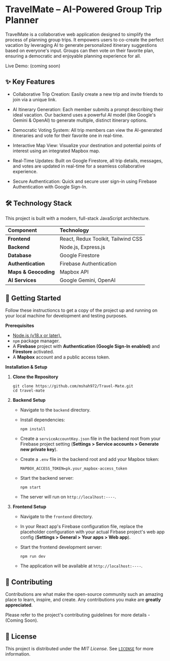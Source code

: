 # TravelMate – AI-Powered Group Trip Planner
TravelMate is a collaborative web application designed to simplify the process of planning group trips. It empowers users to co-create the perfect vacation by leveraging AI to generate personalized itinerary suggestions based on everyone's input. Groups can then vote on their favorite plan, ensuring a democratic and enjoyable planning experience for all.

Live Demo: (coming soon)

## ✨ Key Features
- Collaborative Trip Creation: Easily create a new trip and invite friends to join via a unique link.

- AI Itinerary Generation: Each member submits a prompt describing their ideal vacation. Our backend uses a powerful AI model (like Google's Gemini & OpenAI) to generate multiple, distinct itinerary options.

- Democratic Voting System: All trip members can view the AI-generated itineraries and vote for their favorite one in real-time.

- Interactive Map View: Visualize your destination and potential points of interest using an integrated Mapbox map.

- Real-Time Updates: Built on Google Firestore, all trip details, messages, and votes are updated in real-time for a seamless collaborative experience.

- Secure Authentication: Quick and secure user sign-in using Firebase Authentication with Google Sign-In.

## 🛠️ Technology Stack
This project is built with a modern, full-stack JavaScript architecture.
<table>
  <theader>
    <td><b>Component</b></td>
    <td><b>Technology</b></td>
  </theader>
  <tbody>
    <tr>
      <td><b>Frontend</b></td>
      <td>React, Redux Toolkit, Tailwind CSS</td>
    </tr>
    <tr>
      <td><b>Backend</b></td>
      <td>Node.js, Express.js</td>
    </tr>
    <tr>
      <td><b>Database</b></td>
      <td>Google Firestore</td>
    </tr>
    <tr>
      <td><b>Authentication</b></td>
      <td>Firebase Authentication</td>
    </tr>
    <tr>
      <td><b>Maps & Geocoding</b></td>
      <td>Mapbox API</td>
    </tr>
    <tr>
      <td><b>AI Services</td>
      <td>Google Gemini, OpenAI</td>
    </tr>
  </tbody>
</table>


## 🚀 Getting Started
Follow these instructioncs to get a copy of the project up and running on your local machine for development and testing purposes.

<b>Prerequisites</b>
- <a href="https://nodejs.org/en/" target="_blank">Node.js (v18.x or later).</a>
- `npm` package manager.
- A <b>Firebase</b> project with <b>Authentication (Google Sign-In enabled)</b> and <b>Firestore</b> activated.
- A <b>Mapbox</b> account and a public access token.

<b>Installation & Setup</b>
1. <b>Clone the Repository</b>

    ```
    git clone https://github.com/mshah972/Travel-Mate.git
    cd travel-mate
    ```

2. <b>Backend Setup</b>
    - Navigate to the `backend` directory.
    - Install dependencies:

       ```
       npm install
       ```
    - Create a `serviceAccountKey.json` file in the backend root from your Firebase project setting (<b>Settings > Service accounts > Generate new private key</b>).
    - Create a `.env` file in the backend root and add your Mapbox token:

      ```
      MAPBOX_ACCESS_TOKEN=pk.your_mapbox-access_token
      ```
    - Start the backend server:

      ```
      npm start
      ```
    - The server will run on `http://localhost:----`.

3. <b>Frontend Setup</b>
    - Navigate to the `frontend` directory.
    - In your React app's Firebase configuration file, replace the placeholder configuration with your actual Firbase project's web app config (<b>Settings > General > Your apps > Web app</b>).
    - Start the frontend development server:

      ```
      npm run dev
      ```
    - The application will be available at `http://localhost:----`.


## 🤝 Contributing
Contributions are what make the open-source community such an amazing place to learn, inspire, and create. Any contributions you make are <b>greatly appreciated</b>.

Please refer to the project's contributing guidelines for more details - (Coming Soon).

## 📄 License
This project is distributed under the <i>MIT License</i>. See <a href="https://github.com/mshah972/Travel-Mate?tab=MIT-1-ov-file#" target="_blank">`LICENSE`</a> for more information.
          
